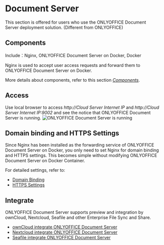 # Document Server

This section is offered for users who use the ONLYOFFICE Document Server deployment solution. (Different from ONLYOFFICE)

## Components

Include：Nginx, ONLYOFFICE Document Server on Docker, Docker

Nginx is used to accept user access requests and forward them to ONLYOFFICE Document Server on Docker.

More details about components, refer to this section [*Components*](/stack-components.md).

## Access

Use local browser to access *http://Cloud Server Internet IP* and *http://Cloud Server Internet IP:9002* and see the notice that ONLYOFFICE Document Server is running.
![ONLYOFFICE Document Server is running](https://libs.websoft9.com/Websoft9/DocsPicture/en/onlyoffice/onlyoffice-dkisrunning-websoft9.png)

## Domain binding and HTTPS Settings

Since Nginx has been installed as the forwarding service of ONLYOFFICE Document Server on Docker, you only need to set Nginx for domain binding and HTTPS settings. This becomes simple without modifying ONLYOFFICE Document Server on Docker Container. 

For detailed settings, refer to:

* [Domain Binding](/solution-more.md#domainbinding)
* [HTTPS Settings](/solution-https.md)

## Integrate

ONLYOFFICE Document Server supports preview and integration by ownCloud, Nextcloud, Seafile and other Enterprise File Sync and Share.

* [ownCloud integrate ONLYOFFICE Document Server](http://support.websoft9.com/docs/owncloud/solution-more.html#owncloud-preview-and-edit)
* [Nextcloud integrate ONLYOFFICE Document Server](http://support.websoft9.com/docs/nextcloud/solution-more.html#nextcloud-preview-and-edit)
* [Seafile integrate ONLYOFFICE Document Server](https://support.websoft9.com/docs/seafile/solution-office.html)